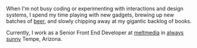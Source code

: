 When I'm not busy coding or experimenting with interactions and design systems, I spend my time playing with new gadgets, brewing up new batches of [beer](#), and slowly chipping away at my gigantic backlog of books.

Currently, I work as a Senior Front End Developer at [meltmedia](http://www.meltmedia.com) in [always sunny](http://why.az) Tempe, Arizona.
